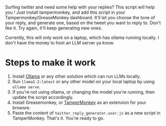 Surfing twitter and need some help with your replies? This script will help you ! Just install tampermonkey, and add this script in your Tampermonkey/GreaseMonkey dashboard. It'll let you choose the tone of your reply, and generate one, based on the tweet you want to reply to. Don't like it. Try again, it'll keep generating new ones.

Currently, this will only work on a laptop, which has ollama running locally. I don't have the money to host an LLM server ya know.


# Steps to make it work

1. Install [Ollama](https://ollama.com/) or any other solution which can run LLMs locally.
2. Run `llama3.2:latest` or any other model on your local laptop by using `ollama serve`.
3. If you're not using ollama, or changing the model you're running, then update the script accordingly.
4. Install Greasemonkey, or [TamperMonkey](https://www.tampermonkey.net/) as an extension for your browsre.
5. Paste the content of `twitter_reply_generator.user.js` as a new script in TamperMonkey. That's it. You're ready to go.